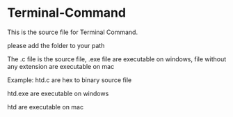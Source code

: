 # Terminal-Command
This is the source file for Terminal Command.

please add the folder to your path 

The .c file is the source file, .exe file are executable on windows, file without any extension are executable on mac

Example:
htd.c are hex to binary source file

htd.exe are executable on windows

htd are executable on mac
